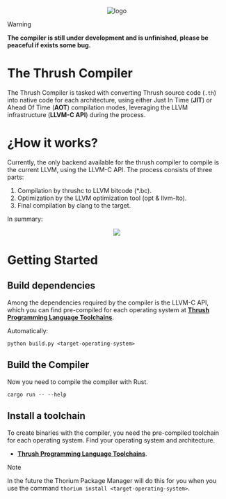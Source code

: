 <p align="center">
  <img src= "https://github.com/thrushlang/thrushc/blob/master/assets/thrushlang-v1.1.png" alt= "logo" style= "width: 2hv; height: 2hv;"> </img>
</p>

> [!WARNING]  
> **The compiler is still under development and is unfinished, please be peaceful if exists some bug.**

# The Thrush Compiler 

The Thrush Compiler is tasked with converting Thrush source code (`.th`) into native code for each architecture, using either Just In Time (**JIT**) or Ahead Of Time (**AOT**) compilation modes, leveraging the LLVM infrastructure (**LLVM-C API**) during the process.

# ¿How it works?

Currently, the only backend available for the thrush compiler to compile is the current LLVM, using the LLVM-C API. The process consists of three parts:

1. Compilation by thrushc to LLVM bitcode (*.bc).
2. Optimization by the LLVM optimization tool (opt & llvm-lto).
3. Final compilation by clang to the target.

In summary:

<p align="center">
  <img src= "https://github.com/thrushlang/thrushc/blob/master/assets/how%20it%20works%20(with%20llvm%20backend).png" style= "width: 1hv; height: 1hv;"> </img>
</p>

# Getting Started

## Build dependencies 

Among the dependencies required by the compiler is the LLVM-C API, which you can find pre-compiled for each operating system at **[Thrush Programming Language Toolchains](https://github.com/thrushlang/toolchains)**.

Automatically:

```console
python build.py <target-operating-system>
```

## Build the Compiler

Now you need to compile the compiler with Rust.

```console
cargo run -- --help
```

## Install a toolchain

To create binaries with the compiler, you need the pre-compiled toolchain for each operating system. Find your operating system and architecture.

- **[Thrush Programming Language Toolchains](https://github.com/thrushlang/toolchains)**.

> [!NOTE]  
> In the future the Thorium Package Manager will do this for you when you use the command `thorium install <target-operating-system>`.